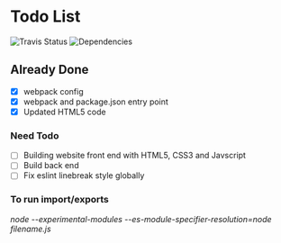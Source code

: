 # Todo List
![Travis Status](https://travis-ci.org/aguin467/learningImports.svg?branch=master) ![Dependencies](https://img.shields.io/david/dev/aguin467/learningImports)

## Already Done

- [x] webpack config
- [x] webpack and package.json entry point
- [x] Updated HTML5 code

### Need Todo

- [ ] Building website front end with HTML5, CSS3 and Javscript
- [ ] Build back end
- [ ] Fix eslint linebreak style globally

### To run import/exports

*node --experimental-modules --es-module-specifier-resolution=node filename.js*
